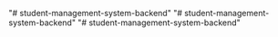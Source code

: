 "# student-management-system-backend" 
"# student-management-system-backend" 
"# student-management-system-backend" 
